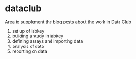 # dataclub

Area to supplement the blog posts about the work in Data Club

1. set up of labkey
2. building a study in labkey
3. defining assays and importing data
4. analysis of data
5. reporting on data
